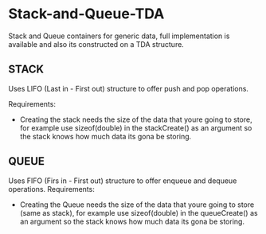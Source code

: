 # Stack-and-Queue-TDA
Stack and Queue containers for generic data, full implementation is available and also its constructed on a TDA structure.

## STACK
Uses LIFO (Last in - First out) structure to offer push and pop operations.

Requirements:
- Creating the stack needs the size of the data that youre going to store, for example use sizeof(double) in the stackCreate() as an argument so the stack knows how much data its gona be storing.

## QUEUE
Uses FIFO (Firs in - First out) structure to offer enqueue and dequeue operations.
Requirements:
- Creating the Queue needs the size of the data that youre going to store (same as stack), for example use sizeof(double) in the queueCreate() as an argument so the stack knows how much data its gona be storing.
